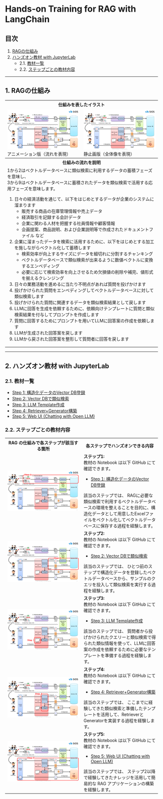 # Hands-on Training for RAG with LangChain

## 目次

1. [RAGの仕組み](#1-ragの仕組み)
2. [ハンズオン教材 with JupyterLab](#2-ハンズオン教材-with-jupyterlab)
	- 2.1. [教材一覧](#21-教材一覧)
	- 2.2. [ステップごとの教材内容](#22-ステップごとの教材内容)

---

## 1. RAGの仕組み

<table>
<tr><th colspan="2">仕組みを表したイラスト</th></tr>
<tr><td width="50%"><img src="./try-my-hand/image/rag-overview.gif"><br>アニメーション版（流れを表現）</td><td  width="50%"><img src="./try-my-hand/image/rag-overview.png"><br>静止画版（全体像を表現）</td></tr>
<tr><th colspan="2">仕組みの流れを説明</th></tr>
<tr><td colspan="2">
1から2はベクトルデータベースに類似検索に利用するデータの蓄積フェーズを意味し、<br>3から9はベクトルデータベースに蓄積されたデータを類似検索で活用する応用フェーズを意味します。
<ol>
<li>日々の経済活動を通じて、以下をはじめとするデータが企業のシステムに溜まります<ul><li>販売する商品の在庫管理情報や売上データ</li><li>経済取引を記録する会計データ</li><li>企業に関わる人材を把握する社員情報や顧客情報</li><li>企画提案、商品説明、および企業説明等で作成されたドキュメントファイル
など</li></ul></li>
<li>企業に溜まったデータを検索に活用するために、以下をはじめとする加工を施しながらベクトル化して蓄積します<ul><li>検索効率が向上するサイズにデータを細切れに分割するチャンキング</li><li>ベクトルデータベースで類似検索が出来るように数値ベクトルに変換するエンベディング</li><li>必要に応じて検索効率を向上させるため欠損値の削除や補完、値形式を揃えるクレンジング</li></ul></li>
<li>日々の業務活動を進めるに当たり不明点があれば質問を投げかけます</li>
<li>投げかけられた質問をエンベディングしてベクトルデータベースに対して類似検索します</li>
<li>投げかけられた質問に関連するデータを類似検索結果として戻します</li>
<li>LLMに回答を生成を依頼するために、依頼向けテンプレートに質問と類似検索結果を付与してプロンプトを作成します</li>
<li>質問に回答するためにプロンプトを用いてLLMに回答案の作成を依頼します</li>
<li>LLMが生成された回答案を戻します</li>
<li>LLMから戻された回答案を整形して質問者に回答を戻します</li>
</ol>
</td></tr>
</table>

---

## 2. ハンズオン教材 with JupyterLab

### 2.1. 教材一覧

- [Step 1: 構造化データのVector DB登録](./try-my-hand/lesson/rag-step01-excel_to_vectordb.ipynb)
- [Step 2: Vector DBで類似検索](./try-my-hand/lesson/rag-step02-search_from_vectordb.ipynb)
- [Step 3: LLM Template作成](./try-my-hand/lesson/rag-step03-llm_template.ipynb)
- [Step 4: Retriever+Generator構築](./try-my-hand/lesson/rag-step04-retriever_and_generator.ipynb)
- [Step 5: Web UI (Chatting with Open LLM)](./try-my-hand/lesson/rag-step05-web_ui_to_chat_with_llm.ipynb)

### 2.2. ステップごとの教材内容

<table>
<tr><th width="50%">RAG の仕組みで各ステップが該当する箇所</th><th width="50%">各ステップでハンズオンできる内容</th></tr>
<tr><td><img src="./try-my-hand/image/rag-overview-step1.png"></td><td>
<b>ステップ1:</b><br>教材の Notebook は以下 GitHub にて確認できます。
<ul><li><a href="./try-my-hand/lesson/rag-step01-excel_to_vectordb.ipynb">Step 1: 構造化データのVector DB登録</a></li></ul>
該当のステップでは、
RAGに必要な類似検索で利用するベクトルデータベースの環境を整えることを目的に、構造化データとして用意したExcelファイルをベクトル化してベクトルデータベースに保存する過程を経験します。
</td></tr>
<tr><td><img src="./try-my-hand/image/rag-overview-step2.png"></td><td>
<b>ステップ2:</b><br>教材の Notebook は以下 GitHub にて確認できます。
<ul><li><a href="./try-my-hand/lesson/rag-step02-search_from_vectordb.ipynb">Step 2: Vector DBで類似検索</a></li></ul>
該当のステップでは、
ひとつ前のステップで構造化データを登録したベクトルデータベースから、サンプルのクエリを投入して類似検索を実行する過程を経験します。
</td></tr>
<tr><td><img src="./try-my-hand/image/rag-overview-step3.png"></td><td>
<b>ステップ3:</b><br>教材の Notebook は以下 GitHub にて確認できます。
<ul><li><a href="./try-my-hand/lesson/rag-step03-llm_template.ipynb">Step 3: LLM Template作成</a></li></ul>
該当のステップでは、
質問者から投げかけられたクエリーと類似検索で得られた類似情報を使って、LLMに回答案の作成を依頼するために必要なテンプレートを準備する過程を経験します。
</td></tr>
<tr><td><img src="./try-my-hand/image/rag-overview-step4.png"></td><td>
<b>ステップ4:</b><br>教材の Notebook は以下 GitHub にて確認できます。
<ul><li><a href="./try-my-hand/lesson/rag-step04-retriever_and_generator.ipynb">Step 4: Retriever+Generator構築</a></li></ul>
該当のステップでは、
ここまでに経験してきた類似検索と準備したテンプレートを活用して、RetrieverとGeneratorを実装する過程を経験します。
</td></tr>
<tr><td><img src="./try-my-hand/image/rag-overview-step5.png"></td><td>
<b>ステップ5:</b><br>教材の Notebook は以下 GitHub にて確認できます。
<ul><li><a href="./try-my-hand/lesson/rag-step05-web_ui_to_chat_with_llm.ipynb">Step 5: Web UI (Chatting with Open LLM)</a></li></ul>
該当のステップでは、
ステップ2以降で経験してきたナレッジを活用して簡易的な RAG アプリケーションの構築を経験します。
</td></tr>
</table>




